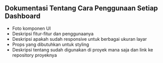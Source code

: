 ## Dokumentasi Tentang Cara Penggunaan Setiap Dashboard
- Foto komponen UI
- Deskripsi fitur-fitur dan penggunaanya
- Deskripsi apakah sudah responsive untuk berbagai ukuran layar
- Props yang dibutuhkan untuk styling
- Deskripsi tentang sudah digunakan di proyek mana saja dan link ke repository proyeknya

